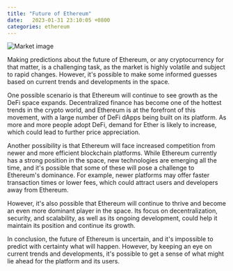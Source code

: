 ```yaml
---
title: "Future of Ethereum"
date:   2023-01-31 23:10:05 +0800
categories: ethereum
---
```


![Market image](/assets/images/prediction.png)

Making predictions about the future of Ethereum, or any cryptocurrency for that matter, is a challenging task, as the market is highly volatile and subject to rapid changes. However, it's possible to make some informed guesses based on current trends and developments in the space.

One possible scenario is that Ethereum will continue to see growth as the DeFi space expands. Decentralized finance has become one of the hottest trends in the crypto world, and Ethereum is at the forefront of this movement, with a large number of DeFi dApps being built on its platform. As more and more people adopt DeFi, demand for Ether is likely to increase, which could lead to further price appreciation.

Another possibility is that Ethereum will face increased competition from newer and more efficient blockchain platforms. While Ethereum currently has a strong position in the space, new technologies are emerging all the time, and it's possible that some of these will pose a challenge to Ethereum's dominance. For example, newer platforms may offer faster transaction times or lower fees, which could attract users and developers away from Ethereum.

However, it's also possible that Ethereum will continue to thrive and become an even more dominant player in the space. Its focus on decentralization, security, and scalability, as well as its ongoing development, could help it maintain its position and continue its growth.

In conclusion, the future of Ethereum is uncertain, and it's impossible to predict with certainty what will happen. However, by keeping an eye on current trends and developments, it's possible to get a sense of what might lie ahead for the platform and its users.
